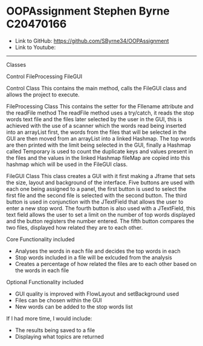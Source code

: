 # OOPAssignment Stephen Byrne C20470166

- Link to GitHub: https://github.com/SByrne34/OOPAssignment
- Link to Youtube: 

-------------------------------

Classes

Control
FileProcessing
FileGUI

Control Class
This contains the main method, calls the FileGUI class and allows the project to execute.

FileProcessing Class
This contains the setter for the FIlename attribute  and the readFile method
The readFile method uses a try/catch, it reads the stop words text file and the files later selected by the user in the GUI, this is achieved with the use of a scanner which the words read being inserted into an arrayList first, the words from the files that will be selected in the GUI are then moved from an arrayList into a linked Hashmap. The top words are then printed with the limit being selected in the GUI, finally a Hashmap called Temporary is used to count the duplicate keys and values present in the files and the values in the linked Hashmap fileMap are copied into this hashmap which will be used in the FileGUI class.

FileGUI Class
This class creates a GUI with it first making a Jframe that sets the size, layout and background of the interface. Five buttons are used with each one being assigned to a panel, the first button is used to select the first file and the second file is selected with the second button. The third button is used in conjunction with the JTextField that allows the user to enter a new stop word. The fourth button is also used with a JTextField, this text field allows the user to set a limit on the number of top words displayed and the button registers the number entered. The fifth button compares the two files, displayed how related they are to each other.

Core Functionality included
- Analyses the words in each file and decides the top words in each
- Stop words included in a file will be exlcuded from the analysis
- Creates a percentage of how related the files are to each other based on the words in each file

Optional Functionality included
- GUI quality is improved with FlowLayout and setBackground used
- Files can be chosen within the GUI
- New words can be added to the stop words list

If I had more time, I would include:
- The results being saved to a file
- Displaying what topics are returned
